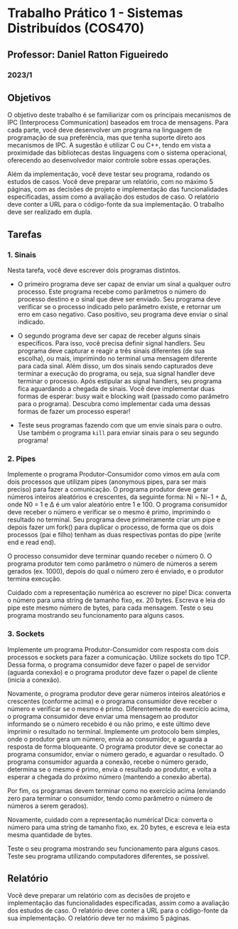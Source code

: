 # Trabalho Prático 1 - Sistemas Distribuídos (COS470)

## Professor: Daniel Ratton Figueiredo

### 2023/1

## Objetivos

O objetivo deste trabalho é se familiarizar com os principais mecanismos de IPC (Interprocess Communication) baseados em troca de mensagens. Para cada parte, você deve desenvolver um programa na linguagem de programação de sua preferência, mas que tenha suporte direto aos mecanismos de IPC. A sugestão é utilizar C ou C++, tendo em vista a proximidade das bibliotecas destas linguagens com o sistema operacional, oferecendo ao desenvolvedor maior controle sobre essas operações.

Além da implementação, você deve testar seu programa, rodando os estudos de casos. Você deve preparar um relatório, com no máximo 5 páginas, com as decisões de projeto e implementação das funcionalidades especificadas, assim como a avaliação dos estudos de caso. O relatório deve conter a URL para o código-fonte da sua implementação. O trabalho deve ser realizado em dupla.

## Tarefas

### 1. Sinais

Nesta tarefa, você deve escrever dois programas distintos.

- O primeiro programa deve ser capaz de enviar um sinal a qualquer outro processo. Este programa recebe como parâmetros o número do processo destino e o sinal que deve ser enviado. Seu programa deve verificar se o processo indicado pelo parâmetro existe, e retornar um erro em caso negativo. Caso positivo, seu programa deve enviar o sinal indicado.

- O segundo programa deve ser capaz de receber alguns sinais específicos. Para isso, você precisa definir signal handlers. Seu programa deve capturar e reagir a três sinais diferentes (de sua escolha), ou mais, imprimindo no terminal uma mensagem diferente para cada sinal. Além disso, um dos sinais sendo capturados deve terminar a execução do programa, ou seja, sua signal handler deve terminar o processo. Após estipular as signal handlers, seu programa fica aguardando a chegada de sinais. Você deve implementar duas formas de esperar: busy wait e blocking wait (passado como parâmetro para o programa). Descubra como implementar cada uma dessas formas de fazer um processo esperar!

- Teste seus programas fazendo com que um envie sinais para o outro. Use também o programa `kill` para enviar sinais para o seu segundo programa!

### 2. Pipes

Implemente o programa Produtor-Consumidor como vimos em aula com dois processos que utilizam pipes (anonymous pipes, para ser mais preciso) para fazer a comunicação. O programa produtor deve gerar números inteiros aleatórios e crescentes, da seguinte forma: Ni = Ni−1 + ∆, onde N0 = 1 e ∆ é um valor aleatório entre 1 e 100. O programa consumidor deve receber o número e verificar se o mesmo é primo, imprimindo o resultado no terminal. Seu programa deve primeiramente criar um pipe e depois fazer um fork() para duplicar o processo, de forma que os dois processos (pai e filho) tenham as duas respectivas pontas do pipe (write end e read end).

O processo consumidor deve terminar quando receber o número 0. O programa produtor tem como parâmetro o número de números a serem gerados (ex. 1000), depois do qual o número zero é enviado, e o produtor termina execução.

Cuidado com a representação numérica ao escrever no pipe! Dica: converta o número para uma string de tamanho fixo, ex. 20 bytes. Escreva e leia do pipe este mesmo número de bytes, para cada mensagem. Teste o seu programa mostrando seu funcionamento para alguns casos.

### 3. Sockets

Implemente um programa Produtor-Consumidor com resposta com dois processos e sockets para fazer a comunicação. Utilize sockets do tipo TCP. Dessa forma, o programa consumidor deve fazer o papel de servidor (aguarda conexão) e o programa produtor deve fazer o papel de cliente (inicia a conexão).

Novamente, o programa produtor deve gerar números inteiros aleatórios e crescentes (conforme acima) e o programa consumidor deve receber o número e verificar se o mesmo é primo. Diferentemente do exercício acima, o programa consumidor deve enviar uma mensagem ao produtor informando se o número recebido é ou não primo, e este último deve imprimir o resultado no terminal. Implemente um protocolo bem simples, onde o produtor gera um número, envia ao consumidor, e aguarda a resposta de forma bloqueante. O programa produtor deve se conectar ao programa consumidor, enviar o número gerado, e aguardar o resultado. O programa consumidor aguarda a conexão, recebe o número gerado, determina se o mesmo é primo, envia o resultado ao produtor, e volta a esperar a chegada do próximo número (mantendo a conexão aberta).

Por fim, os programas devem terminar como no exercício acima (enviando zero para terminar o consumidor, tendo como parâmetro o número de números a serem gerados).

Novamente, cuidado com a representação numérica! Dica: converta o número para uma string de tamanho fixo, ex. 20 bytes, e escreva e leia esta mesma quantidade de bytes.

Teste o seu programa mostrando seu funcionamento para alguns casos. Teste seu programa utilizando computadores diferentes, se possível.

## Relatório

Você deve preparar um relatório com as decisões de projeto e implementação das funcionalidades especificadas, assim como a avaliação dos estudos de caso. O relatório deve conter a URL para o código-fonte da sua implementação. O relatório deve ter no máximo 5 páginas.
